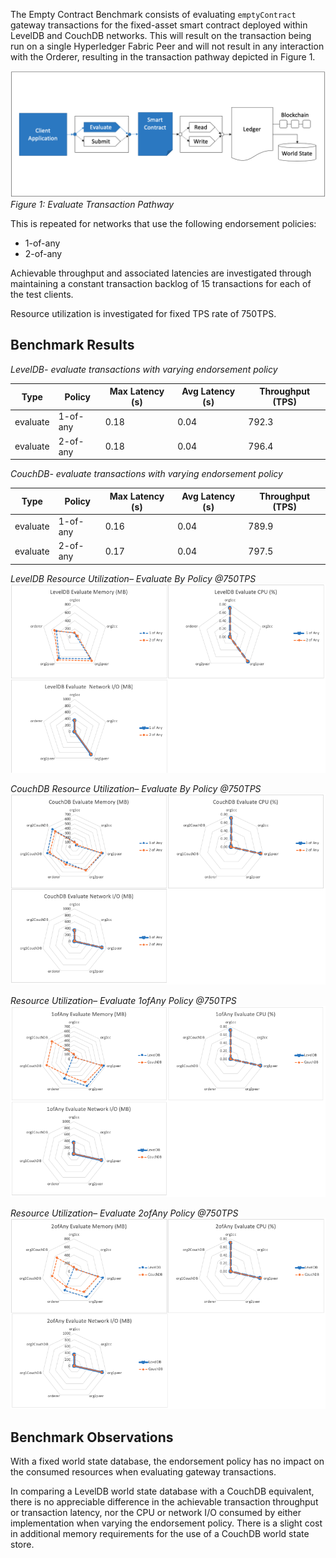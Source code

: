 The Empty Contract Benchmark consists of evaluating `emptyContract` gateway transactions for the fixed-asset smart contract deployed within LevelDB and CouchDB networks. This will result on the transaction being run on a single Hyperledger Fabric Peer and will not result in any interaction with the Orderer, resulting in the transaction pathway depicted in Figure 1.

![evaluate empty contract pathway](../../../../../diagrams/TransactionRoute_EvaluateEmpty.png)*Figure 1: Evaluate Transaction Pathway*

This is repeated for networks that use the following endorsement policies:
 
 - 1-of-any
 - 2-of-any

Achievable throughput and associated latencies are investigated through maintaining a constant transaction backlog of 15 transactions for each of the test clients.

Resource utilization is investigated for fixed TPS rate of 750TPS.

## Benchmark Results

*LevelDB- evaluate transactions with varying endorsement policy*

| Type | Policy | Max Latency (s) | Avg Latency (s) | Throughput (TPS) |
| ---- | ------ | --------------- | --------------- | ---------------- |
| evaluate | 1-of-any | 0.18 | 0.04 | 792.3 |
| evaluate | 2-of-any | 0.18 | 0.04 | 796.4 |

*CouchDB- evaluate transactions with varying endorsement policy*

| Type | Policy | Max Latency (s) | Avg Latency (s) | Throughput (TPS) |
| ---- | ------ | --------------- | --------------- | ---------------- |
| evaluate | 1-of-any | 0.16 | 0.04 | 789.9 |
| evaluate | 2-of-any | 0.17 | 0.04 | 797.5 |

*LevelDB Resource Utilization– Evaluate By Policy @750TPS*
![evaluate empty contract fabric with LevelDB resource utilization](../../../../../charts/1.4.0/nodeJS/nodeSDK/policies/LevelDB_evaluateByPolicy.png)

*CouchDB Resource Utilization– Evaluate By Policy @750TPS*
![evaluate empty contract fabric with CouchDB resource utilization](../../../../../charts/1.4.0/nodeJS/nodeSDK/policies/CouchDB_evaluateByPolicy.png)

*Resource Utilization– Evaluate 1ofAny Policy @750TPS*
![evaluate empty contract fabric with 1ofAny policy resource utilization](../../../../../charts/1.4.0/nodeJS/nodeSDK/policies/Evaluate_1ofAny.png)

*Resource Utilization– Evaluate 2ofAny Policy @750TPS*
![evaluate empty contract fabric with 2ofAny policy resource utilization](../../../../../charts/1.4.0/nodeJS/nodeSDK/policies/Evaluate_2ofAny.png)

## Benchmark Observations
With a fixed world state database, the endorsement policy has no impact on the consumed resources when evaluating gateway transactions.

In comparing a LevelDB world state database with a CouchDB equivalent, there is no appreciable difference in the achievable transaction throughput or transaction latency, nor the CPU or network I/O consumed by either implementation when varying the endorsement policy. There is a slight cost in additional memory requirements for the use of a CouchDB world state store.